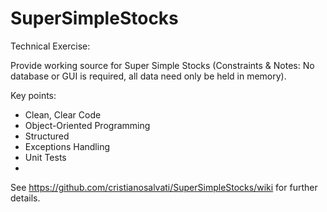 # SuperSimpleStocks

Technical Exercise: 

Provide working source for Super Simple Stocks (Constraints &amp; Notes: No database or GUI is required, all data need only be held in memory).


Key points:
* Clean, Clear Code
* Object-Oriented Programming 
* Structured
* Exceptions Handling
* Unit Tests
* 

See https://github.com/cristianosalvati/SuperSimpleStocks/wiki for further details.
